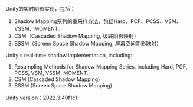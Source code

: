 Unity的实时阴影实现，包括：
1) Shadow Mapping系列的重采样方法，包括Hard、PCF、PCSS、VSM、VSSM、MOMENT。
2) CSM（Cascaded Shadow Mapping, 级联阴影映射）
3) SSSM（Screen Space Shadow Mapping, 屏幕空间阴影映射）

Unity's real-time shadow implementation, including:
1) Resampling Methods for Shadow Mapping Series, including Hard, PCF, PCSS, VSM, VSSM, MOMENT.
2) CSM (Cascaded Shadow Mapping)
3) SSSM (Screen Space Shadow Mapping)

Unity version：2022.3.40f1c1
